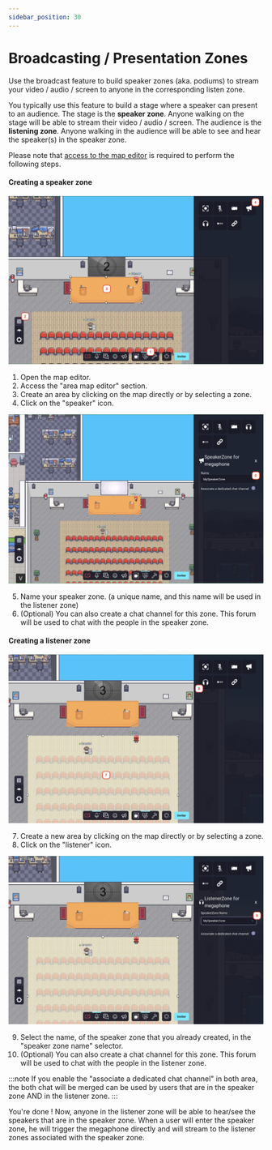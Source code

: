 ```yaml
---
sidebar_position: 30
---
```


# Broadcasting / Presentation Zones

Use the broadcast feature to build speaker zones (aka. podiums) to stream your video / audio / screen to anyone
in the corresponding listen zone.

You typically use this feature to build a stage where a speaker can present to an audience.
The stage is the **speaker zone**. Anyone walking on the stage will be able to stream their video / audio / screen.
The audience is the **listening zone**. Anyone walking in the audience will be able to see and hear the speaker(s) in
the speaker zone.

Please note that [access to the map editor](../index.md) is required to perform the following steps.

#### Creating a speaker zone

![](../../images/editor/megaphone_speaker_1.png)

1. Open the map editor.
2. Access the "area map editor" section.
3. Create an area by clicking on the map directly or by selecting a zone.
4. Click on the "speaker" icon.

![](../../images/editor/megaphone_speaker_2.png)

5. Name your speaker zone. (a unique name, and this name will be used in the listener zone)
6. (Optional) You can also create a chat channel for this zone. This forum will be used to chat with the people in the speaker zone.

#### Creating a listener zone

![](../../images/editor/megaphone_listener_1.png)

7. Create a new area by clicking on the map directly or by selecting a zone.
8. Click on the "listener" icon.

![](../../images/editor/megaphone_listener_2.png)

9. Select the name, of the speaker zone that you already created, in the "speaker zone name" selector.
10. (Optional) You can also create a chat channel for this zone. This forum will be used to chat with the people in the listener zone.

:::note
If you enable the "associate a dedicated chat channel" in both area, the both chat will be merged can be used by users that are in the speaker zone AND in the listener zone.
:::

You're done ! Now, anyone in the listener zone will be able to hear/see the speakers that are in the speaker zone.
When a user will enter the speaker zone, he will trigger the megaphone directly and will stream to the listener zones associated with the speaker zone.
